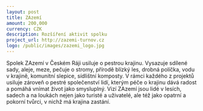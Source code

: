 ```yaml
---
layout: post
title: ZAzemí
amount: 200,000
currency: CZK
description: Rozšíření aktivit spolku
project_url: http://zazemi-turnov.cz
logo: /public/images/zazemi_logo.jpg
---
```


Spolek ZAzemí v Českém Ráji usiluje o pestrou krajinu.
Vysazuje sdílené sady, aleje, meze, pečuje o stromy, přírodě blízký les, drobná políčka, vodu v krajině, komunitní slepice, sídlištní komposty.
V rámci každého z projektů usiluje zároveň o pestré společenství lidí, kterým péče o krajinu dává radost a pomáhá vnímat život jako smysluplný.
Vizí ZAzemí jsou lidé v lesích, sadech a na loukách nejen jako turisté a uživatelé, ale též jako opatrní a pokorní tvůrci, v nichž má krajina zastání.
